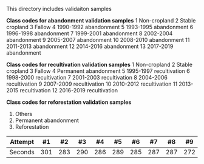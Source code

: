 This directory includes validaiton samples

**Class	codes for abandonment validation samples**
1	Non-cropland
2	Stable cropland
3	Fallow
4	1990-1992 abandonment
5	1993-1995 abandonment
6	1996-1998 abandonment
7	1999-2001 abandonment
8	2002-2004 abandonment
9	2005-2007 abandonment
10	2008-2010 abandonment
11	2011-2013 abandonment
12	2014-2016 abandonment
13	2017-2019 abandonment

**Class	codes for recultivation validation samples**
1	Non-cropland
2	Stable cropland
3	Fallow
4	Permanent abandonment
5	1995-1997 recultivation
6	1998-2000 recultivation
7	2001-2003 recultivation
8	2004-2006 recultivation
9	2007-2009 recultivation
10	2010-2012 recultivation
11	2013-2015 recultivation
12	2016-2019 recultivation

**Class	codes for reforestation validation samples**
1. Others
2. Permanent abandonment
3. Reforestation

Attempt | #1 | #2 | #3 | #4 | #5 | #6 | #7 | #8 | #9 | #10 | #11
--- | --- | --- | --- |--- |--- |--- |--- |--- |--- |--- |---
Seconds | 301 | 283 | 290 | 286 | 289 | 285 | 287 | 287 | 272 | 276 | 269
